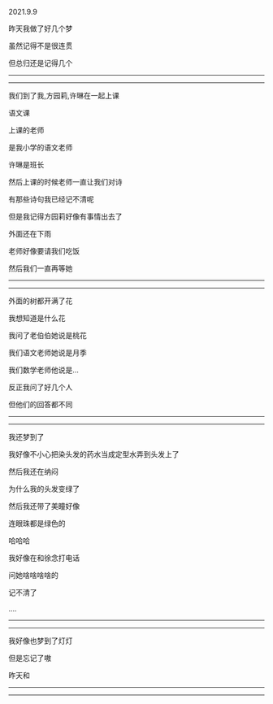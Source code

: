 2021.9.9

昨天我做了好几个梦

虽然记得不是很连贯

但总归还是记得几个

-----

----

我们到了我,方园莉,许琳在一起上课

语文课

上课的老师

是我小学的语文老师

许琳是班长

然后上课的时候老师一直让我们对诗

有那些诗句我已经记不清呢

但是我记得方园莉好像有事情出去了

外面还在下雨

老师好像要请我们吃饭

然后我们一直再等她

----------

------------

外面的树都开满了花

我想知道是什么花

我问了老伯伯她说是桃花

我们语文老师她说是月季

我们数学老师他说是...

反正我问了好几个人

但他们的回答都不同

---------

-------------

我还梦到了

我好像不小心把染头发的药水当成定型水弄到头发上了

然后我还在纳闷

为什么我的头发变绿了

然后我还带了美瞳好像

连眼珠都是绿色的

哈哈哈

我好像在和徐念打电话

问她啥啥啥啥的

记不清了

....

-----------

---------



我好像也梦到了灯灯

但是忘记了嗷

昨天和

-----

-----------

